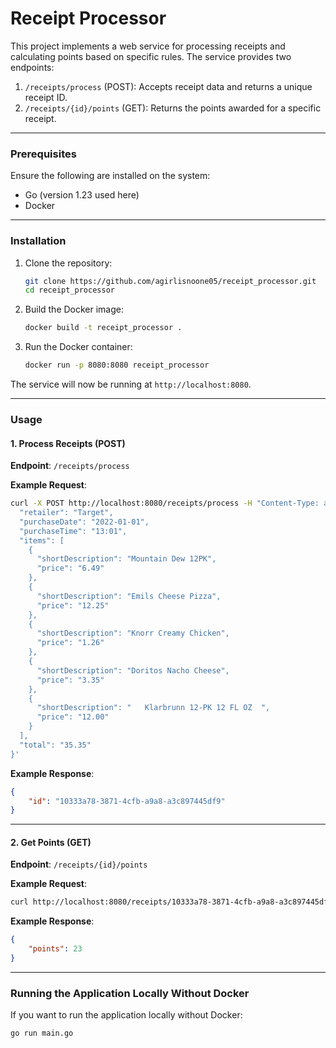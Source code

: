 
# Receipt Processor

This project implements a web service for processing receipts and calculating points based on specific rules. The service provides two endpoints:

1. `/receipts/process` (POST): Accepts receipt data and returns a unique receipt ID.
2. `/receipts/{id}/points` (GET): Returns the points awarded for a specific receipt.

---

### Prerequisites
Ensure the following are installed on the system:
- Go (version 1.23 used here)
- Docker

---

### Installation

1. Clone the repository:
   ```bash
   git clone https://github.com/agirlisnoone05/receipt_processor.git
   cd receipt_processor
   ```

2. Build the Docker image:
   ```bash
   docker build -t receipt_processor .
   ```

3. Run the Docker container:
   ```bash
   docker run -p 8080:8080 receipt_processor
   ```

The service will now be running at `http://localhost:8080`.

---

### Usage

#### 1. Process Receipts (POST)
**Endpoint**: `/receipts/process`

**Example Request**:
```bash
curl -X POST http://localhost:8080/receipts/process -H "Content-Type: application/json" -d '{
  "retailer": "Target",
  "purchaseDate": "2022-01-01",
  "purchaseTime": "13:01",
  "items": [
    {
      "shortDescription": "Mountain Dew 12PK",
      "price": "6.49"
    },
    {
      "shortDescription": "Emils Cheese Pizza",
      "price": "12.25"
    },
    {
      "shortDescription": "Knorr Creamy Chicken",
      "price": "1.26"
    },
    {
      "shortDescription": "Doritos Nacho Cheese",
      "price": "3.35"
    },
    {
      "shortDescription": "   Klarbrunn 12-PK 12 FL OZ  ",
      "price": "12.00"
    }
  ],
  "total": "35.35"
}'
```

**Example Response**:
```json
{
    "id": "10333a78-3871-4cfb-a9a8-a3c897445df9"
}
```

---

#### 2. Get Points (GET)
**Endpoint**: `/receipts/{id}/points`

**Example Request**:
```bash
curl http://localhost:8080/receipts/10333a78-3871-4cfb-a9a8-a3c897445df9/points
```

**Example Response**:
```json
{
    "points": 23
}
```

---

### Running the Application Locally Without Docker
If you want to run the application locally without Docker:

```bash
go run main.go
```
